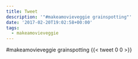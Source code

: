 ```yaml
---
title: Tweet
description: '"#makeamovieveggie grainspotting"'
date: '2017-02-20T19:02:58+00:00'
tags:
  - makeamovieveggie
---
```

#makeamovieveggie grainspotting
      {{< tweet 0 0 >}}
    
